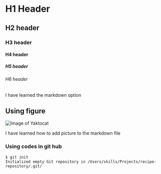 # H1 Header  
## H2 header  
### H3 header  
#### H4 header  
##### H5 header  
###### H6 header  

I have learned the markdown option  
## Using figure
![Image of Yaktocat](https://octodex.github.com/images/yaktocat.png)  

I have learned how to add picture to the markdown file  

### Using codes in git hub  

```
$ git init  
Initialized empty Git repository in /Users/skills/Projects/recipe-repository/.git/
```
